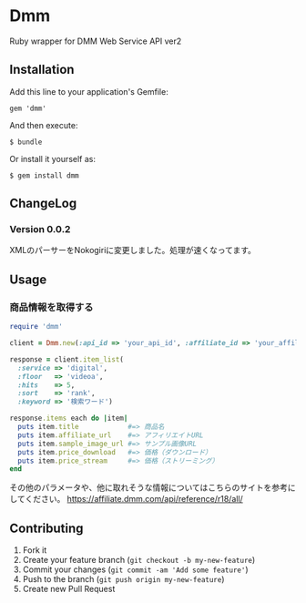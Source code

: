 # Dmm

Ruby wrapper for DMM Web Service API ver2

## Installation

Add this line to your application's Gemfile:

    gem 'dmm'

And then execute:

    $ bundle

Or install it yourself as:

    $ gem install dmm

## ChangeLog

### Version 0.0.2

XMLのパーサーをNokogiriに変更しました。処理が速くなってます。

## Usage

### 商品情報を取得する
```ruby
require 'dmm'

client = Dmm.new(:api_id => 'your_api_id', :affiliate_id => 'your_affiliate_id')

response = client.item_list(
  :service => 'digital',
  :floor   => 'videoa',
  :hits    => 5,
  :sort    => 'rank',
  :keyword => '検索ワード')

response.items each do |item|
  puts item.title            #=> 商品名
  puts item.affiliate_url    #=> アフィリエイトURL
  puts item.sample_image_url #=> サンプル画像URL
  puts item.price_download   #=> 価格（ダウンロード）
  puts item.price_stream     #=> 価格（ストリーミング）
end
```

その他のパラメータや、他に取れそうな情報についてはこちらのサイトを参考にしてください。
https://affiliate.dmm.com/api/reference/r18/all/

## Contributing

1. Fork it
2. Create your feature branch (`git checkout -b my-new-feature`)
3. Commit your changes (`git commit -am 'Add some feature'`)
4. Push to the branch (`git push origin my-new-feature`)
5. Create new Pull Request

